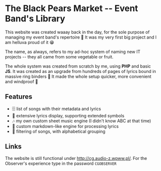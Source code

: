 # The Black Pears Market -- Event Band's Library

This website was created waaay back in the day, for the sole purpose of managing my event band's repertoire 🎷 It was my very first big project and I am helluva proud of it 😁

The name, as always, refers to my ad-hoc system of naming new IT projects -- they all came from some vegetable or fruit.

The whole system was created from scratch by me, using **PHP** and basic **JS**. It was created as an upgrade from hundreds of pages of lyrics bound in massive ring binders 📒 It made the whole setup quicker, more convenient and windproof 💨

## Features
- 🗄️ list of songs with their metadata and lyrics
- 🎤 extensive lyrics display, supporting extended symbols
- 🎶 my own custom sheet music engine (I didn't know ABC at that time)
- 📝 custom markdown-like engine for processing lyrics
- 📶 filtering of songs, with alphabetical grouping

## Links
The website is still functional under http://cg.audio-z.wpww.pl/. For the Observer's experience type in the password `CGOBSERVER`
